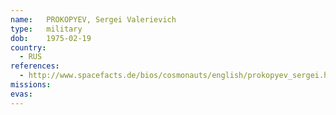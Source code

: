 ```yaml
---
name:	PROKOPYEV, Sergei Valerievich
type:	military
dob:	1975-02-19
country:
  - RUS
references:
  - http://www.spacefacts.de/bios/cosmonauts/english/prokopyev_sergei.htm
missions:
evas:
---
```

